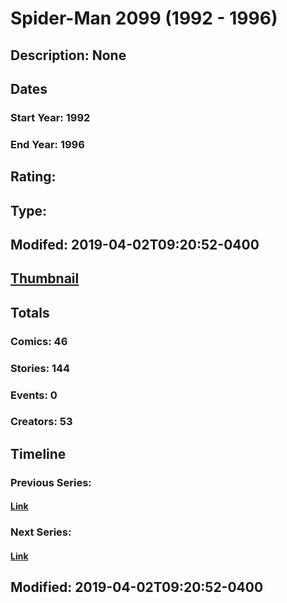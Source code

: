 # Spider-Man 2099 (1992 - 1996)
## Description: None
## Dates
### Start Year: 1992
### End Year: 1996
## Rating: 
## Type: 
## Modifed: 2019-04-02T09:20:52-0400
## [Thumbnail](http://i.annihil.us/u/prod/marvel/i/mg/5/b0/5ca36168340aa.jpg)
## Totals
### Comics: 46
### Stories: 144
### Events: 0
### Creators: 53
## Timeline
### Previous Series: 
#### [Link]()
### Next Series: 
#### [Link]()
## Modified: 2019-04-02T09:20:52-0400